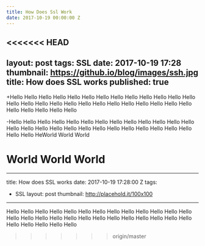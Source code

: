 ```yaml
---
title: How Does Ssl Work
date: 2017-10-19 00:00:00 Z
---
```


<<<<<<< HEAD
---
layout: post
tags: SSL
date: 2017-10-19 17:28
thumbnail: https://github.io/blog/images/ssh.jpg
title: How does SSL works
published: true
---

+Hello Hello Hello Hello Hello Hello Hello Hello Hello Hello Hello Hello Hello Hello Hello Hello Hello Hello Hello Hello Hello Hello Hello Hello Hello Hello Hello Hello Hello Hello Hello 
 
-Hello Hello Hello Hello Hello Hello Hello Hello Hello Hello Hello Hello Hello Hello Hello Hello Hello Hello Hello Hello Hello Hello Hello Hello Hello Hello Hello Hello HeWorld World World
 <!--more-->
 
 World World World
=======
---
title: How does SSL works
date: 2017-10-19 17:28:00 Z
tags:
- SSL
layout: post
thumbnail: http://placehold.it/100x100
---

Hello Hello Hello Hello Hello Hello Hello Hello Hello Hello Hello Hello Hello Hello Hello Hello Hello Hello Hello Hello Hello Hello Hello Hello Hello Hello Hello Hello Hello Hello Hello 
>>>>>>> origin/master


